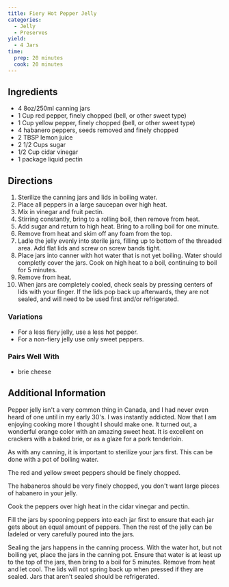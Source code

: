 ```yaml
---
title: Fiery Hot Pepper Jelly
categories:
  - Jelly
  - Preserves
yield:
  - 4 Jars
time:  
  prep: 20 minutes
  cook: 20 minutes
---
```

## Ingredients

* 4 8oz/250ml canning jars
* 1 Cup red pepper, finely chopped (bell, or other sweet type)
* 1 Cup yellow pepper, finely chopped (bell, or other sweet type)
* 4 habanero peppers, seeds removed and finely chopped
* 2 TBSP lemon juice
* 2 1/2 Cups sugar
* 1/2 Cup cidar vinegar
* 1 package liquid pectin

## Directions

1. Sterilize the canning jars and lids in boiling water.
2. Place all peppers in a large saucepan over high heat.
3. Mix in vinegar and fruit pectin.
4. Stirring  constantly, bring to a rolling boil, then remove from heat.
5. Add sugar and return to high heat. Bring to a rolling boil for one minute.
6. Remove from heat and skim off any foam from the top.
7. Ladle the jelly evenly into sterile jars, filling up to bottom of the threaded area. Add flat lids and screw on screw bands tight.
8. Place jars into canner with hot water that is not yet boiling. Water should completly cover the jars. Cook on high heat to a boil, continuing to boil for 5 minutes.
9. Remove from heat.
10. When jars are completely cooled, check seals by pressing centers of lids with your finger. If the lids pop back up afterwards, they are not sealed, and will need to be used first and/or refrigerated.

### Variations

*	For a less fiery jelly, use a less hot pepper.
*	For a non-fiery jelly use only sweet peppers.

### Pairs Well With

* brie cheese

## Additional Information

Pepper jelly isn't a very common thing in Canada, and I had never even heard of one until in my early 30's. I was instantly addicted. Now that I am enjoying cooking more I thought I should make one. It turned out, a wonderful orange color with an amazing sweet heat. It is excellent on crackers with a baked brie, or as a glaze for a pork tenderloin.

As with any canning, it is important to sterilize your jars first. This can be done with a pot of boiling water.

The red and yellow sweet peppers should be finely chopped.

The habaneros should be very finely chopped, you don't want large pieces of habanero in your jelly.

Cook the peppers over high heat in the cidar vinegar and pectin.

Fill the jars by spooning peppers into each jar first to ensure that each jar gets about an equal amount of peppers. Then the rest of the jelly can be ladeled or very carefully poured into the jars.

Sealing the jars happens in the canning process. With the water hot, but not boiling yet, place the jars in the canning pot. Ensure that water is at least up to the top of the jars, then bring to a boil for 5 minutes. Remove from heat and let cool. The lids will not spring back up when pressed if they are sealed. Jars that aren't sealed should be refrigerated. 
